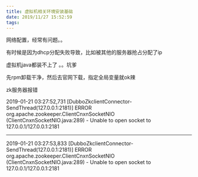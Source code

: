 ```yaml
---
title: 虚拟机相关环境安装基础
date: 2019/11/27 15:52:59
tags:
---
```



网络配置，经常有问题。。

有时候是因为dhcp分配失败导致，比如被其他的服务器抢占分配了ip

  


  


虚拟机java都装不上了 。。坑爹

先rpm卸载干净，然后去官网下载，指定全局变量就ok辣

  


  


zk服务器报错

2019-01-21 03:27:52,731 [DubboZkclientConnector-SendThread(127.0.0.1:2181)] ERROR org.apache.zookeeper.ClientCnxnSocketNIO (ClientCnxnSocketNIO.java:289) - Unable to open socket to 127.0.0.1/127.0.0.1:2181  
  
---  
  
2019-01-21 03:27:53,833 [DubboZkclientConnector-SendThread(127.0.0.1:2181)] ERROR org.apache.zookeeper.ClientCnxnSocketNIO (ClientCnxnSocketNIO.java:289) - Unable to open socket to 127.0.0.1/127.0.0.1:2181  
  
  


  

